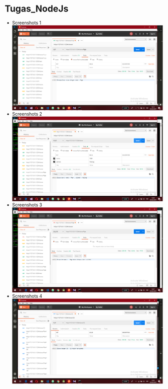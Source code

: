 # Tugas_NodeJs
* Screenshots 1 <br>
![alt text](https://github.com/Arisandy88/NodeJS/blob/master/SS1.png)
* Screenshots 2 <br>
![alt text](https://github.com/Arisandy88/NodeJS/blob/master/SS2.png)
* Screenshots 3 <br>
![alt text](https://github.com/Arisandy88/NodeJS/blob/master/SS3.png)
* Screenshots 4 <br>
![alt text](https://github.com/Arisandy88/NodeJS/blob/master/SS4.png)
